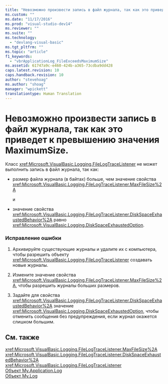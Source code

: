 ```yaml
---
title: "Невозможно произвести запись в файл журнала, так как это приведет к превышению значения MaximumSize. | Microsoft Docs"
ms.custom: ""
ms.date: "11/17/2016"
ms.prod: "visual-studio-dev14"
ms.reviewer: ""
ms.suite: ""
ms.technology: 
  - "devlang-visual-basic"
ms.tgt_pltfrm: ""
ms.topic: "article"
f1_keywords: 
  - "vbrApplicationLog_FileExceedsMaximumSize"
ms.assetid: 61747a9c-e460-424b-a365-73cdba9dd428
caps.latest.revision: 10
caps.handback.revision: 10
author: "stevehoag"
ms.author: "shoag"
manager: "wpickett"
translationtype: Human Translation
---
```

# Невозможно произвести запись в файл журнала, так как это приведет к превышению значения MaximumSize.
Класс <xref:Microsoft.VisualBasic.Logging.FileLogTraceListener> не может выполнить запись в файл журнала, так как:  
  
-   размер файла журнала \(в байтах\) больше, чем значение свойства <xref:Microsoft.VisualBasic.Logging.FileLogTraceListener.MaxFileSize%2A>  
  
     и  
  
-   значение свойства <xref:Microsoft.VisualBasic.Logging.FileLogTraceListener.DiskSpaceExhaustedBehavior%2A> равно <xref:Microsoft.VisualBasic.Logging.DiskSpaceExhaustedOption>.  
  
### Исправление ошибки  
  
1.  Архивируйте существующие журналы и удалите их с компьютера, чтобы разрешить объекту <xref:Microsoft.VisualBasic.Logging.FileLogTraceListener> создавать новые журналы.  
  
2.  Измените значение свойства <xref:Microsoft.VisualBasic.Logging.FileLogTraceListener.MaxFileSize%2A>, чтобы разрешить журналы больших размеров.  
  
3.  Задайте для свойства <xref:Microsoft.VisualBasic.Logging.FileLogTraceListener.DiskSpaceExhaustedBehavior%2A> значение <xref:Microsoft.VisualBasic.Logging.DiskSpaceExhaustedOption>, чтобы отменить сообщения без предупреждения, если журнал окажется слишком большим.  
  
## См. также  
 <xref:Microsoft.VisualBasic.Logging.FileLogTraceListener.MaxFileSize%2A>   
 <xref:Microsoft.VisualBasic.Logging.FileLogTraceListener.DiskSpaceExhaustedBehavior%2A>   
 <xref:Microsoft.VisualBasic.Logging.FileLogTraceListener>   
 [Объект My.Application.Log](../../visual-basic/language-reference/objects/my-application-log-object.md)   
 [Объект My.Log](../../visual-basic/language-reference/objects/my-log-object.md)